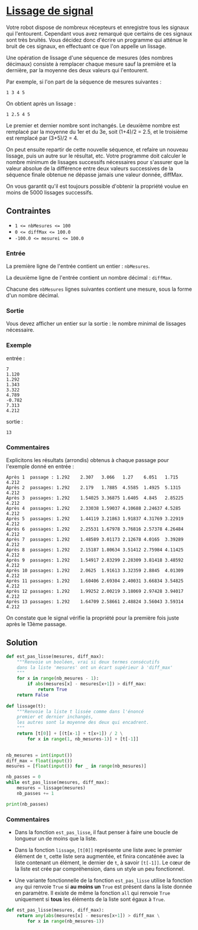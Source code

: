 # [Lissage de signal](http://www.france-ioi.org/algo/task.php?idChapter=656&idTask=2278)

Votre robot dispose de nombreux récepteurs et enregistre tous les signaux qui l'entourent. Cependant vous avez remarqué que certains de ces signaux sont très bruités. Vous décidez donc d'écrire un programme qui atténue le bruit de ces signaux, en effectuant ce que l'on appelle un lissage.

Une opération de lissage d'une séquence de mesures (des nombres décimaux) consiste à remplacer chaque mesure sauf la première et la dernière, par la moyenne des deux valeurs qui l'entourent.

Par exemple, si l'on part de la séquence de mesures suivantes :

    1 3 4 5

On obtient après un lissage :

    1 2.5 4 5

Le premier et dernier nombre sont inchangés. Le deuxième nombre est remplacé par la moyenne du 1er et du 3e, soit (1+4)/2 = 2.5, et le troisième est remplacé par (3+5)/2 = 4.

On peut ensuite repartir de cette nouvelle séquence, et refaire un nouveau lissage, puis un autre sur le résultat, etc.
Votre programme doit calculer le nombre minimum de lissages successifs nécessaires pour s'assurer que la valeur absolue de la différence entre deux valeurs successives de la séquence finale obtenue ne dépasse jamais une valeur donnée, diffMax.

On vous garantit qu'il est toujours possible d'obtenir la propriété voulue en moins de 5000 lissages successifs.

## Contraintes

* `1 <= nbMesures <= 100`
* `0 <= diffMax <= 100.0`
* `-100.0 <= mesurei <= 100.0`

### Entrée

La première ligne de l'entrée contient un entier : `nbMesures`.

La deuxième ligne de l'entrée contient un nombre décimal : `diffMax`.

Chacune des `nbMesures` lignes suivantes contient une mesure, sous la forme d'un nombre décimal.

### Sortie

Vous devez afficher un entier sur la sortie : le nombre minimal de lissages nécessaire.

### Exemple

entrée :

    7
    1.120
    1.292
    1.343
    3.322
    4.789
    -0.782
    7.313
    4.212

sortie :

    13

### Commentaires
Explicitons les résultats (arrondis) obtenus à chaque passage pour l'exemple donné en entrée :

    Après 1  passage : 1.292    2.307   3.066   1.27    6.051   1.715   4.212  
    Après 2  passages: 1.292    2.179   1.7885  4.5585  1.4925  5.1315  4.212  
    Après 3  passages: 1.292    1.54025 3.36875 1.6405  4.845   2.85225 4.212  
    Après 4  passages: 1.292    2.33038 1.59037 4.10688 2.24637 4.5285  4.212  
    Après 5  passages: 1.292    1.44119 3.21863 1.91837 4.31769 3.22919 4.212  
    Après 6  passages: 1.292    2.25531 1.67978 3.76816 2.57378 4.26484 4.212  
    Après 7  passages: 1.292    1.48589 3.01173 2.12678 4.0165  3.39289 4.212  
    Après 8  passages: 1.292    2.15187 1.80634 3.51412 2.75984 4.11425 4.212  
    Après 9  passages: 1.292    1.54917 2.83299 2.28309 3.81418 3.48592 4.212  
    Après 10 passages: 1.292    2.0625  1.91613 3.32359 2.8845  4.01309 4.212  
    Après 11 passages: 1.292    1.60406 2.69304 2.40031 3.66834 3.54825 4.212  
    Après 12 passages: 1.292    1.99252 2.00219 3.18069 2.97428 3.94017 4.212  
    Après 13 passages: 1.292    1.64709 2.58661 2.48824 3.56043 3.59314 4.212  

On constate que le signal vérifie la propriété pour la première fois juste après le 13ème passage. 

## Solution

```python
def est_pas_lisse(mesures, diff_max):
    """Renvoie un booléen, vrai si deux termes consécutifs
    dans la liste 'mesures' ont un écart supérieur à 'diff_max'
    """
    for x in range(nb_mesures - 1):
        if abs(mesures[x] - mesures[x+1]) > diff_max:
            return True
    return False
    
def lissage(t):
    """Renvoie la liste t lissée comme dans l'énoncé
    premier et dernier inchangés,
    les autres sont la moyenne des deux qui encadrent.
    """
    return [t[0]] + [(t[x-1] + t[x+1]) / 2 \
        for x in range(1, nb_mesures-1)] + [t[-1]]
    

nb_mesures = int(input())
diff_max = float(input())
mesures = [float(input()) for _ in range(nb_mesures)]

nb_passes = 0
while est_pas_lisse(mesures, diff_max):
    mesures = lissage(mesures)
    nb_passes += 1

print(nb_passes)
```

### Commentaires

* Dans la fonction `est_pas_lisse`, il faut penser à faire une boucle de longueur un de moins que la liste.

* Dans la fonction `lissage`, `[t[0]]` représente une liste avec le premier élément de `t`, cette liste sera augmentée, et finira concaténée avec la liste contenant un élément, le dernier de `t`, à savoir `[t[-1]]`. Le cœur de la liste est crée par compréhension, dans un style un peu fonctionnel.

* Une variante fonctionnelle de la fonction `est_pas_lisse` utilise la fonction `any` qui renvoie `True` si **au moins un** `True` est présent dans la liste donnée en paramètre. Il existe de même la fonction `all` qui renvoie `True` uniquement si **tous** les éléments de la liste sont égaux à `True`.

```python
def est_pas_lisse(mesures, diff_max):
    return any(abs(mesures[x] - mesures[x+1]) > diff_max \
        for x in range(nb_mesures-1))
```
